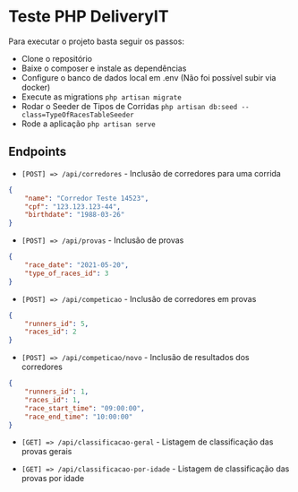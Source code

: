 # Teste PHP DeliveryIT
Para executar o projeto basta seguir os passos:
- Clone o repositório
- Baixe o composer e instale as dependências
- Configure o banco de dados local em .env (Não foi possível subir via docker)
- Execute as migrations `php artisan migrate`
- Rodar o Seeder de Tipos de Corridas `php artisan db:seed --class=TypeOfRacesTableSeeder`
- Rode a aplicação `php artisan serve`


## Endpoints
- `[POST] => /api/corredores` - Inclusão de corredores para uma corrida

```json
{
	"name": "Corredor Teste 14523",
	"cpf": "123.123.123-44",
	"birthdate": "1988-03-26"
}
```

- `[POST] => /api/provas` - Inclusão de provas

```json
{
	"race_date": "2021-05-20",
	"type_of_races_id": 3
}
```

- `[POST] => /api/competicao` - Inclusão de corredores em provas

```json
{
	"runners_id": 5,
	"races_id": 2
}
```

- `[POST] => /api/competicao/novo` - Inclusão de resultados dos corredores

```json
{
    "runners_id": 1,
    "races_id": 1,
    "race_start_time": "09:00:00",
    "race_end_time": "10:00:00"
}
```

- `[GET] => /api/classificacao-geral` - Listagem de classificação das provas gerais

- `[GET] => /api/classificacao-por-idade` - Listagem de classificação das provas por idade


